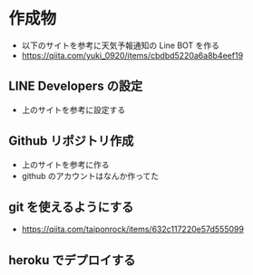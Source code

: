 # 作成物

- 以下のサイトを参考に天気予報通知の Line BOT を作る
- https://qiita.com/yuki_0920/items/cbdbd5220a6a8b4eef19

## LINE Developers の設定

- 上のサイトを参考に設定する

## Github リポジトリ作成

- 上のサイトを参考に作る
- github のアカウントはなんか作ってた

## git を使えるようにする

- https://qiita.com/taiponrock/items/632c117220e57d555099

## heroku でデプロイする
